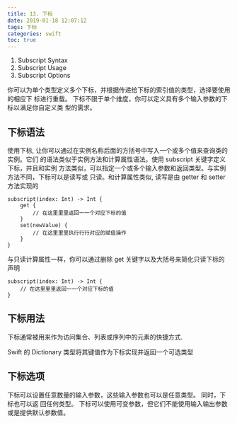```yaml
---
title: 13. 下标
date: 2019-01-18 12:07:12
tags: 下标
categories: swift
toc: true
---
```


1. Subscript Syntax
2. Subscript Usage
3. Subscript Options

<!--more-->

你可以为单个类型定义多个下标，并根据传递给下标的索引值的类型，选择要使用的相应下 标进行重载。 下标不限于单个维度，你可以定义具有多个输入参数的下标以满足你自定义类 型的需求。

## 下标语法

使用下标, 让你可以通过在实例名称后面的方括号中写入一个或多个值来查询类的实例。它们 的语法类似于实例方法和计算属性语法。使用 subscript 关键字定义下标，并且和实例 方法类似，可以指定一个或多个输入参数和返回类型。与实例方法不同，下标可以是读写或 只读。和计算属性类似, 读写是由 getter 和 setter 方法实现的

```
subscript(index: Int) -> Int {
	get {
		// 在这⾥里里返回⼀一个对应下标的值 
	}
	set(newValue) {
		// 在这⾥里里执⾏行行对应的赋值操作
	} 
}
```
  
与只读计算属性一样，你可以通过删除 get 关键字以及大括号来简化只读下标的声明

```
subscript(index: Int) -> Int { 
	// 在这⾥里里返回⼀一个对应下标的值
}
```

## 下标用法

下标通常被用来作为访问集合、列表或序列中的元素的快捷方式.

Swift 的 Dictionary 类型将其键值作为下标实现并返回一个可选类型

## 下标选项

下标可以设置任意数量的输入参数，这些输入参数也可以是任意类型。 同时，下标也可以返 回任何类型。 下标可以使用可变参数，但它们不能使用输入输出参数或是提供默认参数值。